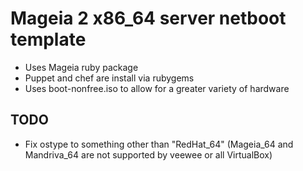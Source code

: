 # Mageia 2 x86_64 server netboot template
- Uses Mageia ruby package
- Puppet and chef are install via rubygems
- Uses boot-nonfree.iso to allow for a greater variety of hardware

## TODO ##
- Fix ostype to something other than "RedHat_64" (Mageia_64 and Mandriva_64 are not supported by veewee or all VirtualBox)
